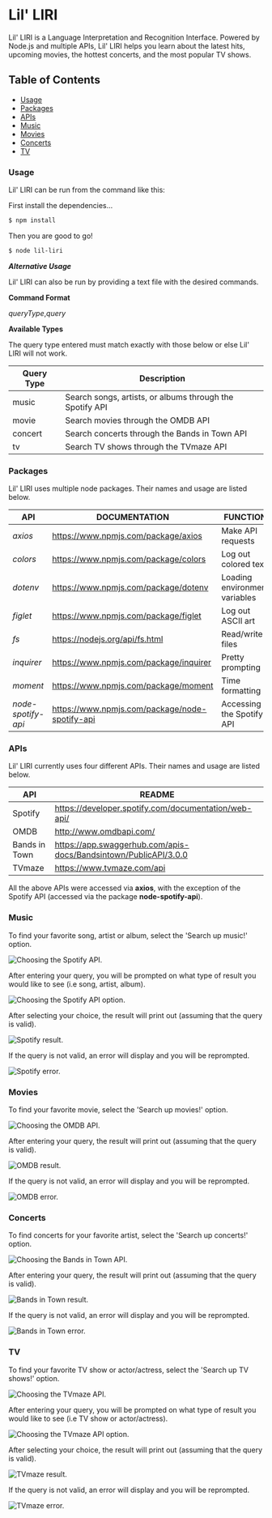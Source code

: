 # Lil' LIRI

Lil' LIRI is a Language Interpretation and Recognition Interface. Powered by Node.js and multiple APIs, Lil' LIRI helps you learn about the latest hits, upcoming movies, the hottest concerts, and the most popular TV shows. 

## Table of Contents
- [Usage](#usage) 
- [Packages](#packages)
- [APIs](#apis)
- [Music](#music)
- [Movies](#movies)
- [Concerts](#concerts)
- [TV](#tv)


### Usage 
Lil' LIRI can be run from the command like this: 

First install the dependencies...
```sh
$ npm install 
```

Then you are good to go!
```sh
$ node lil-liri
```

***Alternative Usage***

Lil' LIRI can also be run by providing a text file with the desired commands.

__Command Format__

*queryType*,*query*

__Available Types__

The query type entered must match exactly with those below or else Lil' LIRI will not work.

| Query Type | Description |
| ------ | ------ |
| music | Search songs, artists, or albums through the Spotify API |
| movie | Search movies through the OMDB API |
| concert | Search concerts through the Bands in Town API |
| tv | Search TV shows through the TVmaze API |

### Packages
Lil' LIRI uses multiple node packages. Their names and usage are listed below.

| API | DOCUMENTATION | FUNCTION |
| ------ | ------ | ------ |
| *axios* | https://www.npmjs.com/package/axios | Make API requests | 
| *colors* | https://www.npmjs.com/package/colors | Log out colored text |
| *dotenv* | https://www.npmjs.com/package/dotenv | Loading environment variables |
| *figlet* | https://www.npmjs.com/package/figlet | Log out ASCII art |
| *fs* | https://nodejs.org/api/fs.html | Read/write files |
| *inquirer* | https://www.npmjs.com/package/inquirer | Pretty prompting |
| *moment* | https://www.npmjs.com/package/moment | Time formatting|
| *node-spotify-api* | https://www.npmjs.com/package/node-spotify-api | Accessing the Spotify API |



### APIs
Lil' LIRI currently uses four different APIs. Their names and usage are listed below.

| API | README | 
| ------ | ------ |
| Spotify | https://developer.spotify.com/documentation/web-api/ | 
| OMDB | http://www.omdbapi.com/ |
| Bands in Town | https://app.swaggerhub.com/apis-docs/Bandsintown/PublicAPI/3.0.0 |
| TVmaze | https://www.tvmaze.com/api |

All the above APIs were accessed via **axios**, with the exception of the Spotify API (accessed via the package **node-spotify-api**).

### Music
To find your favorite song, artist or album, select the 'Search up music!' option. 

 ![Choosing the Spotify API.](/assets/media/databaseChoice-music.png "Choosing the Spotify API")

 After entering your query, you will be prompted on what type of result you would like to see (i.e song, artist, album).

 ![Choosing the Spotify API option.](/assets/media/apiChoice-music.png "Choosing the Spotify API option")

 After selecting your choice, the result will print out (assuming that the query is valid).

 ![Spotify result.](/assets/media/result-music.png "Spotify result")

If the query is not valid, an error will display and you will be reprompted.

![Spotify error.](/assets/media/error-music.png "Spotify error")

### Movies
To find your favorite movie, select the 'Search up movies!' option. 

 ![Choosing the OMDB API.](/assets/media/databaseChoice-movie.png "Choosing the OMDB API")

 After entering your query, the result will print out (assuming that the query is valid).

 ![OMDB result.](/assets/media/result-movie.png "OMDB result")

If the query is not valid, an error will display and you will be reprompted.

![OMDB error.](/assets/media/error-movie.png "OMDB error")

### Concerts
To find concerts for your favorite artist, select the 'Search up concerts!' option. 

 ![Choosing the Bands in Town API.](/assets/media/databaseChoice-concert.png "Choosing the Bands in Town API")

 After entering your query, the result will print out (assuming that the query is valid).

 ![Bands in Town result.](/assets/media/result-concert.png "Bands in Town result")

If the query is not valid, an error will display and you will be reprompted.

![Bands in Town error.](/assets/media/error-concert.png "Bands in Town error")

### TV
To find your favorite TV show or actor/actress, select the 'Search up TV shows!' option. 

 ![Choosing the TVmaze API.](/assets/media/databaseChoice-tv.png "Choosing the TVmaze API")

 After entering your query, you will be prompted on what type of result you would like to see (i.e TV show or actor/actress).

 ![Choosing the TVmaze API option.](/assets/media/apiChoice-tv.png "Choosing the TVmaze API option")

 After selecting your choice, the result will print out (assuming that the query is valid).

 ![TVmaze result.](/assets/media/result-tv.png "TVmaze result")

If the query is not valid, an error will display and you will be reprompted.

![TVmaze error.](/assets/media/error-tv.png "TVmaze error")




